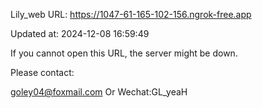 Lily_web URL: https://1047-61-165-102-156.ngrok-free.app

Updated at: 2024-12-08 16:59:49

If you cannot open this URL, the server might be down.

Please contact: 

goley04@foxmail.com Or Wechat:GL_yeaH